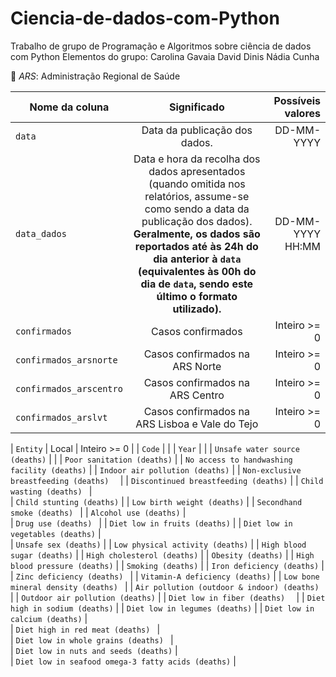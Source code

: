 # Ciencia-de-dados-com-Python
Trabalho de grupo de Programação e Algoritmos sobre ciência de dados com Python
Elementos do grupo:
Carolina Gavaia
David Dinis
Nádia Cunha


📝 _ARS_: Administração Regional de Saúde 

| Nome da coluna        | Significado           | Possíveis valores  |
| ------------- |:-------------:| -----:|
| `data` | Data da publicação dos dados. | DD-MM-YYYY |
| `data_dados` | Data e hora da recolha dos dados apresentados (quando omitida nos relatórios, assume-se como sendo a data da publicação dos dados). **Geralmente, os dados são reportados até às 24h do dia anterior à `data` (equivalentes às 00h do dia de `data`, sendo este último o formato utilizado).** | DD-MM-YYYY HH:MM|
| `confirmados` | Casos confirmados      | Inteiro >= 0 |
| `confirmados_arsnorte` | Casos confirmados na ARS Norte      | Inteiro >= 0 |
| `confirmados_arscentro` | Casos confirmados na ARS Centro      | Inteiro >= 0 |
| `confirmados_arslvt` | Casos confirmados na ARS Lisboa e Vale do Tejo      | Inteiro >= 0 |

| `Entity` | Local      | Inteiro >= 0 |
| `Code` |         |
| `Year` |         |
| `Unsafe water source (deaths)` |            |
| `Poor sanitation (deaths)` |
| `No access to handwashing facility (deaths)` |
| `Indoor air pollution (deaths)` |
| `Non-exclusive breastfeeding (deaths)  ` |
| `Discontinued breastfeeding (deaths)` |
| `Child wasting (deaths) ` |                                          
| `Child stunting (deaths)` |
| `Low birth weight (deaths)` |
| `Secondhand smoke (deaths) ` |
| `Alcohol use (deaths)` |                       
| `Drug use (deaths) ` |
| `Diet low in fruits (deaths)` |
| `Diet low in vegetables (deaths)` |                                          
| `Unsafe sex (deaths)` |
| `Low physical activity (deaths)` |
| `High blood sugar (deaths)` |
| `High cholesterol (deaths)` |
| `Obesity (deaths)` |
| `High blood pressure (deaths)` |
| `Smoking (deaths)` |
| `Iron deficiency (deaths)` |
| `Zinc deficiency (deaths) ` |
| `Vitamin-A deficiency (deaths)` |
| `Low bone mineral density (deaths) ` |
| `Air pollution (outdoor & indoor) (deaths) ` |
| `Outdoor air pollution (deaths)` |
| `Diet low in fiber (deaths)  ` |
| `Diet high in sodium (deaths)` |
| `Diet low in legumes (deaths)` |
| `Diet low in calcium (deaths)` |                                                                        
| `Diet high in red meat (deaths) ` |                       
| `Diet low in whole grains (deaths) ` |                   
| `Diet low in nuts and seeds (deaths)` |          
| `Diet low in seafood omega-3 fatty acids (deaths)` |                                            
                                                                                                           
